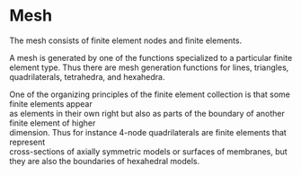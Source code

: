 # Mesh

The mesh consists of finite element nodes  and  finite elements. 

A mesh  is generated by one of the functions specialized to a particular finite element type.
Thus there are  mesh generation functions for lines, triangles, quadrilaterals, tetrahedra, and hexahedra.

One of the  organizing principles of the  finite element collection  is that some finite elements appear  
as elements in their own right but also as  parts of the boundary of another  finite element of higher  
dimension.  Thus  for instance  4-node  quadrilaterals  are finite elements that represent  
cross-sections of  axially symmetric models or surfaces  of membranes,  but they are also the boundaries
of hexahedral  models.




